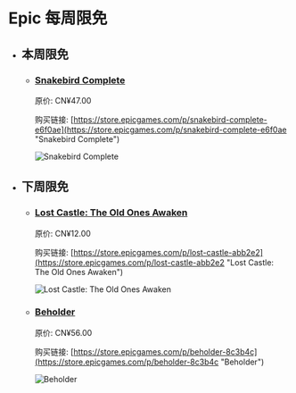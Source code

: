# Epic 每周限免

- ## 本周限免


  - ### [Snakebird Complete](https://store.epicgames.com/p/snakebird-complete-e6f0ae "Snakebird Complete")

    原价: CN¥47.00

    购买链接: [https://store.epicgames.com/p/snakebird-complete-e6f0ae](https://store.epicgames.com/p/snakebird-complete-e6f0ae "Snakebird Complete")

    ![Snakebird Complete](https://cdn1.epicgames.com/spt-assets/8ecb2895d94f4c64a743c1c4f056743f/snakebird-complete-m29wh.jpg)


- ## 下周限免


  - ### [Lost Castle: The Old Ones Awaken](https://store.epicgames.com/p/lost-castle-abb2e2 "Lost Castle: The Old Ones Awaken")

    原价: CN¥12.00

    购买链接: [https://store.epicgames.com/p/lost-castle-abb2e2](https://store.epicgames.com/p/lost-castle-abb2e2 "Lost Castle: The Old Ones Awaken")

    ![Lost Castle: The Old Ones Awaken](https://cdn1.epicgames.com/spt-assets/a6d76157ad884f2c9aa470b30da9e2ff/lost-castle-r390n.png)


  - ### [Beholder](https://store.epicgames.com/p/beholder-8c3b4c "Beholder")

    原价: CN¥56.00

    购买链接: [https://store.epicgames.com/p/beholder-8c3b4c](https://store.epicgames.com/p/beholder-8c3b4c "Beholder")

    ![Beholder](https://cdn1.epicgames.com/spt-assets/e42eff0761f24bb089fe429611bd2e31/beholder-ud3jm.png)


